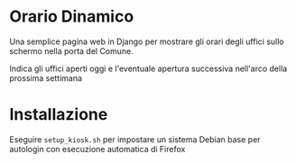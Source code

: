 # Orario Dinamico

Una semplice pagina web in Django per mostrare gli orari degli uffici sullo schermo nella porta del Comune.

Indica gli uffici aperti oggi e l'eventuale apertura successiva nell'arco della prossima settimana

# Installazione

Eseguire `setup_kiosk.sh` per impostare un sistema Debian base per autologin con
esecuzione automatica di Firefox


